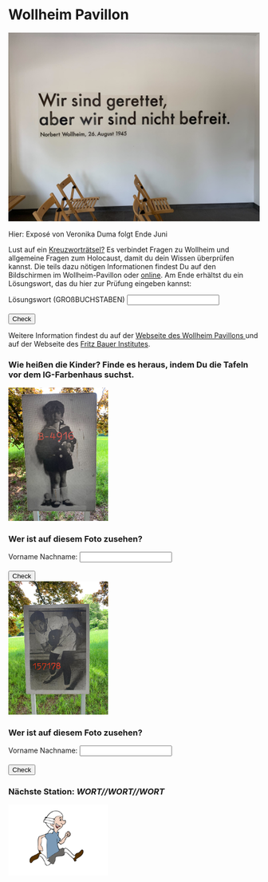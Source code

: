 # Wollheim Pavillon

<img src="Wollheim_Bild1.jpg" width="600">

Hier: Exposé von Veronika Duma folgt Ende Juni

Lust auf ein [Kreuzworträtsel?](https://www.xwords-generator.de/de/solve/dshbk) Es verbindet Fragen zu Wollheim und allgemeine Fragen zum Holocaust, damit du dein Wissen überprüfen kannst. Die teils dazu nötigen Informationen findest Du auf den Bildschirmen im Wollheim-Pavillon oder [online](http://www.wollheim-memorial.de/de/home). Am Ende erhältst du ein Lösungswort, das du hier zur Prüfung eingeben kannst:
<form name="f3">
  Lösungswort (GROßBUCHSTABEN) <input type="text" name="studentAnswer" size="20">
  <br>
  <br>
  <input type="button" value="Check" onClick="checkAnswers3()">

</form>

Weitere Information findest du auf der [Webseite des Wollheim Pavillons ](http://www.wollheim-memorial.de/de/home)und auf der Webseite des [Fritz Bauer Institutes](https://www.fritz-bauer-institut.de).

### Wie heißen die Kinder? Finde es heraus, indem Du die Tafeln vor dem IG-Farbenhaus suchst.

<img src="Wollheim_Bild2.jpg" width="200">

<h3>Wer ist auf diesem Foto zusehen?</h3>
<form name="f1">
  Vorname Nachname: <input type="text" name="studentAnswer" size="20">
  <br>
  <br>
  <input type="button" value="Check" onClick="checkAnswers1()">

</form>

<img src="Wollheim_Bild3.jpg" width="200">

<h3>Wer ist auf diesem Foto zusehen?</h3>
<form name="f2">
  Vorname Nachname: <input type="text" name="studentAnswer" size="20">
  <br>
  <br>
  <input type="button" value="Check" onClick="checkAnswers2()">

</form>

### Nächste Station: _WORT//WORT//WORT_   
<img src="Pose2.svg" width="200">


<script>
function checkAnswers1() {
// document.$formName.$inputName
  Student_answer = document.f1.studentAnswer.value
  Teacher_answer = "Marcel Ginzig"

  if (Student_answer.length == 0 || Teacher_answer.length == 0) {
    alert("Bitte gebe den Vor- und Nachnamen ein. Achte dabei auf Groß- und Kleinschreibung.");
    return false;
  }

  if (Student_answer == Teacher_answer) {
    alert("Super! Deine Antwort ist korrekt!");
  } else {
    alert("Falsche Antwort. Bitte gebe den Vor- und Nachnamen ein. Achte dabei auf Groß- und Kleinschreibung.");
  }

}

function checkAnswers2() {
// document.$formName.$inputName
  Student_answer = document.f2.studentAnswer.value
  Teacher_answer = "Victor Perez"

  if (Student_answer.length == 0 || Teacher_answer.length == 0) {
    alert("Bitte gebe den Vor- und Nachnamen ein. Achte dabei auf Groß- und Kleinschreibung.");
    return false;
  }

  if (Student_answer == Teacher_answer) {
    alert("Super! Deine Antwort ist korrekt!");
  } else {
    alert("Falsche Antwort. Bitte gebe den Vor- und Nachnamen ein. Achte dabei auf Groß- und Kleinschreibung.");
  }

}
  

function checkAnswers3() {
// document.$formName.$inputName
  Student_answer = document.f3.studentAnswer.value
  Teacher_answer = "XXXXXX"

  if (Student_answer.length == 0 || Teacher_answer.length == 0) {
    alert("Leider keine Übereinstimmung.");
    return false;
  }

  if (Student_answer == Teacher_answer) {
    alert("Super! Du hast das Lösungswort gefunden!");
  } else {
    alert("Leider keine Übereinstimmung.");
  }

}
</script>
